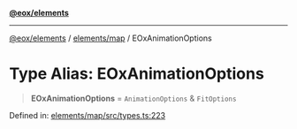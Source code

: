 [**@eox/elements**](../../../README.md)

***

[@eox/elements](../../../modules.md) / [elements/map](../README.md) / EOxAnimationOptions

# Type Alias: EOxAnimationOptions

> **EOxAnimationOptions** = `AnimationOptions` & `FitOptions`

Defined in: [elements/map/src/types.ts:223](https://github.com/EOX-A/EOxElements/blob/2959304700f39ffdecbdb918952cf7500528a204/elements/map/src/types.ts#L223)
